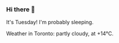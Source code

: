 ### Hi there :wave:

It's Tuesday! I'm probably sleeping.

Weather in Toronto: partly cloudy, at +14°C.
